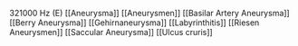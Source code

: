321000 Hz (E)
[[Aneurysma]]
[[Aneurysmen]]
[[Basilar Artery Aneurysma]]
[[Berry Aneurysma]]
[[Gehirnaneurysma]]
[[Labyrinthitis]]
[[Riesen Aneurysmen]]
[[Saccular Aneurysma]]
[[Ulcus cruris]]